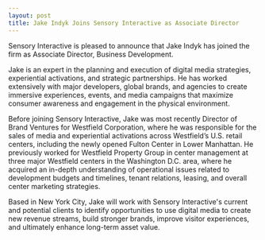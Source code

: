 ```yaml
---
layout: post
title: Jake Indyk Joins Sensory Interactive as Associate Director
---
```



Sensory Interactive is pleased to announce that Jake Indyk has joined the firm as Associate Director, Business Development.

Jake is an expert in the planning and execution of digital media strategies, experiential activations, and strategic partnerships. He has worked extensively with major developers, global brands, and agencies to create immersive experiences, events, and media campaigns that maximize consumer awareness and engagement in the physical environment.

Before joining Sensory Interactive, Jake was most recently Director of Brand Ventures for Westfield Corporation, where he was responsible for the sales of media and experiential activations across Westfield’s U.S. retail centers, including the newly opened Fulton Center in Lower Manhattan. He previously worked for Westfield Property Group in center management at three major Westfield centers in the Washington D.C. area, where he acquired an in-depth understanding of operational issues related to development budgets and timelines, tenant relations, leasing, and overall center marketing strategies.

Based in New York City, Jake will work with Sensory Interactive's current and potential clients to identify opportunities to use digital media to create new revenue streams, build stronger brands, improve visitor experiences, and ultimately enhance long-term asset value.